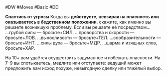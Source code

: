 #DW #Moves #Basic #DD 

**Спастись от угрозы**
Когда вы **действуете, невзирая на опасность или оказываетесь в бедственном положении**, скажите, как именно вы решаете возникшую проблему. Если вы решаете её посредством...
...грубой силы — бросьте+СИЛ.
...проворства и скорости — бросьте+ЛОВ.
...выносливости — бросьте+ТЕЛ.
...сообразительности — бросьте+ИНТ.
...силы духа — бросьте+МДР.
...шарма и изящных слов, бросьте+ХАР.

На 10+ вам удаётся осуществить задуманное и избежать опасности. 
На 7–9 вы спотыкаетесь, медлите или отступаете: ведущий может предложить вам исход похуже, невыгодную сделку или тяжёлый выбор.
